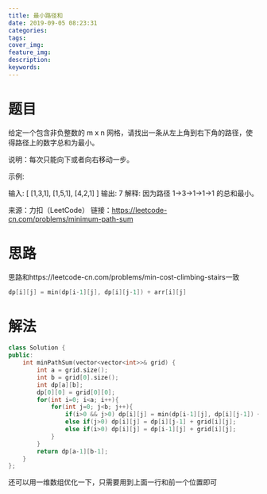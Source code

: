 ```yaml
---
title: 最小路径和
date: 2019-09-05 08:23:31
categories:
tags:
cover_img:
feature_img:
description:
keywords:
---
```


# 题目

给定一个包含非负整数的 m x n 网格，请找出一条从左上角到右下角的路径，使得路径上的数字总和为最小。

说明：每次只能向下或者向右移动一步。

示例:

输入:
[
  [1,3,1],
  [1,5,1],
  [4,2,1]
]
输出: 7
解释: 因为路径 1→3→1→1→1 的总和最小。

来源：力扣（LeetCode）
链接：https://leetcode-cn.com/problems/minimum-path-sum

# 思路

思路和https://leetcode-cn.com/problems/min-cost-climbing-stairs一致

```c++
dp[i][j] = min(dp[i-1][j], dp[i][j-1]) + arr[i][j]
```

 # 解法

``` c++
class Solution {
public:
    int minPathSum(vector<vector<int>>& grid) {
        int a = grid.size();
        int b = grid[0].size();
        int dp[a][b];
        dp[0][0] = grid[0][0];
        for(int i=0; i<a; i++){
            for(int j=0; j<b; j++){
                if(i>0 && j>0) dp[i][j] = min(dp[i-1][j], dp[i][j-1]) + grid[i][j];
                else if(j>0) dp[i][j] = dp[i][j-1] + grid[i][j];
                else if(i>0) dp[i][j] = dp[i-1][j] + grid[i][j];
            }
        }
        return dp[a-1][b-1];
    }
};
```

还可以用一维数组优化一下，只需要用到上面一行和前一个位置即可